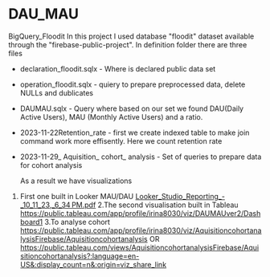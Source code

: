 # DAU_MAU
BigQuery_Floodit
In this project I used database "floodit" dataset available through the "firebase-public-project".
In definition folder there are three files
- declaration_floodit.sqlx -  Where is declared public data set 
- operation_floodit.sqlx - quiery to prepare preprocessed data, delete NULLs and dublicates
- DAUMAU.sqlx - Query where based on our set we found DAU(Daily Active Users), MAU (Monthly Active Users) and a ratio.
- 2023-11-22Retention_rate - first we create indexed table to make join command work more effisently. Here we count retention rate
- 2023-11-29_ Aquisition_ cohort_ analysis  - Set of queries to prepare data for cohort analysis

  As a result we have visualizations
 1. First one built in Looker MAU/DAU
  [Looker_Studio_Reporting_-_10_11_23,_6_34 PM.pdf](https://github.com/IrinaBogorad/DAU_MAU/files/13250810/Looker_Studio_Reporting_-_10_11_23._6_34.PM.pdf)
 2.The second visualisation built in Tableau
  https://public.tableau.com/app/profile/irina8030/viz/DAUMAUver2/Dashboard1
3.To analyse cohort
  https://public.tableau.com/app/profile/irina8030/viz/AquisitioncohortanalysisFirebase/Aquisitioncohortanalysis OR
https://public.tableau.com/views/AquisitioncohortanalysisFirebase/Aquisitioncohortanalysis?:language=en-US&:display_count=n&:origin=viz_share_link
  
